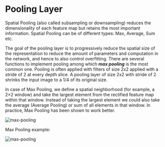 # Pooling Layer

Spatial Pooling (also called subsampling or downsampling) reduces the dimensionality of each feature map but retains the most important information. Spatial Pooling can be of different types: Max, Average, Sum etc.

The goal of the pooling layer is to progressively reduce the spatial size of the representation to reduce the amount of parameters and computation in the network, and hence to also control overfitting. There are several functions to implement pooling among which ***max pooling*** is the most common one. Pooling is often applied with filters of size 2x2 applied with a stride of 2 at every depth slice. A pooling layer of size 2x2 with stride of 2 shrinks the input image to a 1/4 of its original size.

In case of Max Pooling, we define a spatial neighborhood (for example, a 2×2 window) and take the largest element from the rectified feature map within that window. Instead of taking the largest element we could also take the average (Average Pooling) or sum of all elements in that window. In practice, Max Pooling has been shown to work better.

![max-pooling](https://ujwlkarn.files.wordpress.com/2016/08/screen-shot-2016-08-10-at-3-38-39-am.png?w=988)

Max Pooling example:

![max-pooling](http://wiki.fast.ai/images/4/4f/Max_Pooling.png)


